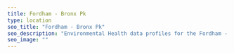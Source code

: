 ```yaml
---
title: Fordham - Bronx Pk
type: location
seo_title: "Fordham - Bronx Pk"
seo_description: "Environmental Health data profiles for the Fordham - Bronx Pk neighborhood of NYC."
seo_image: ""
---
```

